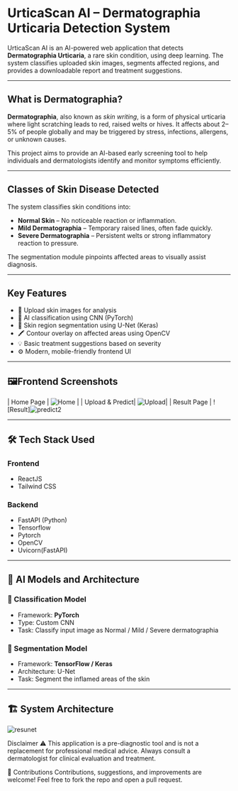 # UrticaScan AI – Dermatographia Urticaria Detection System

UrticaScan AI is an AI-powered web application that detects **Dermatographia Urticaria**, a rare skin condition, using deep learning. The system classifies uploaded skin images, segments affected regions, and provides a downloadable report and treatment suggestions.

---

## What is Dermatographia?

**Dermatographia**, also known as *skin writing*, is a form of physical urticaria where light scratching leads to red, raised welts or hives. It affects about 2–5% of people globally and may be triggered by stress, infections, allergens, or unknown causes.

This project aims to provide an AI-based early screening tool to help individuals and dermatologists identify and monitor symptoms efficiently.

---

## Classes of Skin Disease Detected

The system classifies skin conditions into:

- **Normal Skin** – No noticeable reaction or inflammation.
- **Mild Dermatographia** – Temporary raised lines, often fade quickly.
- **Severe Dermatographia** – Persistent welts or strong inflammatory reaction to pressure.

The segmentation module pinpoints affected areas to visually assist diagnosis.

---

##  Key Features

- 📸 Upload skin images for analysis
- 🤖 AI classification using CNN (PyTorch)
- 🧠 Skin region segmentation using U-Net (Keras)
- 🖍️ Contour overlay on affected areas using OpenCV
- 💡 Basic treatment suggestions based on severity
- ⚙️ Modern, mobile-friendly frontend UI

---

## 🖼Frontend Screenshots

| Home Page | 
![Home](https://github.com/user-attachments/assets/814c6938-2c40-4c1b-aaa1-7989e2f42752) | 
| Upload & Predict|
![Upload](https://github.com/user-attachments/assets/92bf97c9-d53a-425c-a7f3-fa47de715294)| 
| Result Page |
![Result]![predict2](https://github.com/user-attachments/assets/01594b17-7c61-4697-bf45-73ea4238976a)


---

## 🛠️ Tech Stack Used

### Frontend
- ReactJS
- Tailwind CSS

### Backend
- FastAPI (Python)
- Tensorflow
- Pytorch
- OpenCV
- Uvicorn(FastAPI)
---

## 🧠 AI Models and Architecture

### 🔹 Classification Model
- Framework: **PyTorch**
- Type: Custom CNN
- Task: Classify input image as Normal / Mild / Severe dermatographia

### 🔹 Segmentation Model
- Framework: **TensorFlow / Keras**
- Architecture: U-Net
- Task: Segment the inflamed areas of the skin

---

## 🏗️ System Architecture


![resunet](https://github.com/user-attachments/assets/cf9fe087-fa7c-4521-b8d1-e2216cab3659)


Disclaimer
⚠️ This application is a pre-diagnostic tool and is not a replacement for professional medical advice. Always consult a dermatologist for clinical evaluation and treatment.


🙌 Contributions
Contributions, suggestions, and improvements are welcome!
Feel free to fork the repo and open a pull request.



